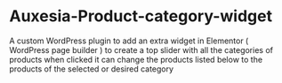 # Auxesia-Product-category-widget
A custom WordPress plugin to add an extra widget in Elementor ( WordPress page builder ) to create a top slider with all the categories of products when clicked it can change the products listed below to the products of the selected or desired category
